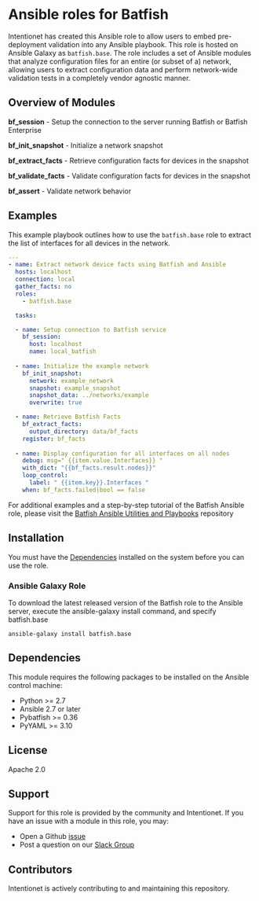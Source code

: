 # Ansible roles for Batfish

Intentionet has created this Ansible role to allow users to embed pre-deployment validation into any Ansible playbook. This role is hosted on Ansible Galaxy as `batfish.base`. The role includes a set of Ansible modules that analyze configuration files for an entire (or subset of a) network, allowing users to extract configuration data and perform network-wide validation tests in a completely vendor agnostic manner.

## Overview of Modules

**bf_session** - Setup the connection to the server running Batfish or Batfish Enterprise

**bf_init_snapshot** - Initialize a network snapshot

**bf_extract_facts** - Retrieve configuration facts for devices in the snapshot

**bf_validate_facts** - Validate configuration facts for devices in the snapshot

**bf_assert** - Validate network behavior


## Examples
This example playbook outlines how to use the `batfish.base` role to extract the list of interfaces for all devices in the network.

```yaml
---
- name: Extract network device facts using Batfish and Ansible
  hosts: localhost
  connection: local
  gather_facts: no
  roles:
    - batfish.base

  tasks:

  - name: Setup connection to Batfish service
    bf_session:
      host: localhost
      name: local_batfish
  
  - name: Initialize the example network
    bf_init_snapshot:
      network: example_network
      snapshot: example_snapshot
      snapshot_data: ../networks/example
      overwrite: true

  - name: Retrieve Batfish Facts
    bf_extract_facts:
      output_directory: data/bf_facts
    register: bf_facts
    
  - name: Display configuration for all interfaces on all nodes
    debug: msg=" {{item.value.Interfaces}} "
    with_dict: "{{bf_facts.result.nodes}}"
    loop_control:
      label: " {{item.key}}.Interfaces "
    when: bf_facts.failed|bool == false
```

For additional examples and a step-by-step tutorial of the Batfish Ansible role, please visit the [Batfish Ansible Utilities and Playbooks](https://github.com/batfish/ansible-utils) repository

## Installation  
You must have the [Dependencies](#dependencies) installed on the system before you can use the role.

### Ansible Galaxy Role
To download the latest released version of the Batfish role to the Ansible server, execute the ansible-galaxy install command, and specify batfish.base

```
ansible-galaxy install batfish.base
```

## Dependencies

This module requires the following packages to be installed on the Ansible control machine:

- Python >= 2.7
- Ansible 2.7 or later
- Pybatfish >= 0.36
- PyYAML >= 3.10

## License
Apache 2.0

## Support
Support for this role is provided by the community and Intentionet. If you have an issue with a module in this role, you may:

- Open a Github [issue](https://github.com/batfish/ansible/issues)
- Post a question on our [Slack Group](https://join.slack.com/t/batfish-org/shared_invite/enQtMzA0Nzg2OTAzNzQ1LTUxOTJlY2YyNTVlNGQ3MTJkOTIwZTU2YjY3YzRjZWFiYzE4ODE5ODZiNjA4NGI5NTJhZmU2ZTllOTMwZDhjMzA)

## Contributors
Intentionet is actively contributing to and maintaining this repository.
